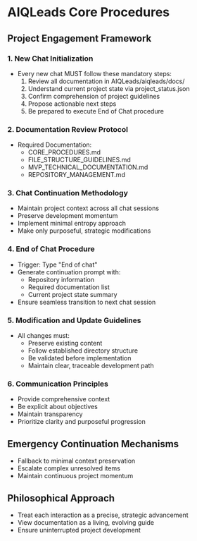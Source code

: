 # AIQLeads Core Procedures

## Project Engagement Framework

### 1. New Chat Initialization
- Every new chat MUST follow these mandatory steps:
  1. Review all documentation in AIQLeads/aiqleads/docs/
  2. Understand current project state via project_status.json
  3. Confirm comprehension of project guidelines
  4. Propose actionable next steps
  5. Be prepared to execute End of Chat procedure

### 2. Documentation Review Protocol
- Required Documentation:
  * CORE_PROCEDURES.md
  * FILE_STRUCTURE_GUIDELINES.md
  * MVP_TECHNICAL_DOCUMENTATION.md
  * REPOSITORY_MANAGEMENT.md

### 3. Chat Continuation Methodology
- Maintain project context across all chat sessions
- Preserve development momentum
- Implement minimal entropy approach
- Make only purposeful, strategic modifications

### 4. End of Chat Procedure
- Trigger: Type "End of chat"
- Generate continuation prompt with:
  * Repository information
  * Required documentation list
  * Current project state summary
- Ensure seamless transition to next chat session

### 5. Modification and Update Guidelines
- All changes must:
  * Preserve existing content
  * Follow established directory structure
  * Be validated before implementation
  * Maintain clear, traceable development path

### 6. Communication Principles
- Provide comprehensive context
- Be explicit about objectives
- Maintain transparency
- Prioritize clarity and purposeful progression

## Emergency Continuation Mechanisms
- Fallback to minimal context preservation
- Escalate complex unresolved items
- Maintain continuous project momentum

## Philosophical Approach
- Treat each interaction as a precise, strategic advancement
- View documentation as a living, evolving guide
- Ensure uninterrupted project development